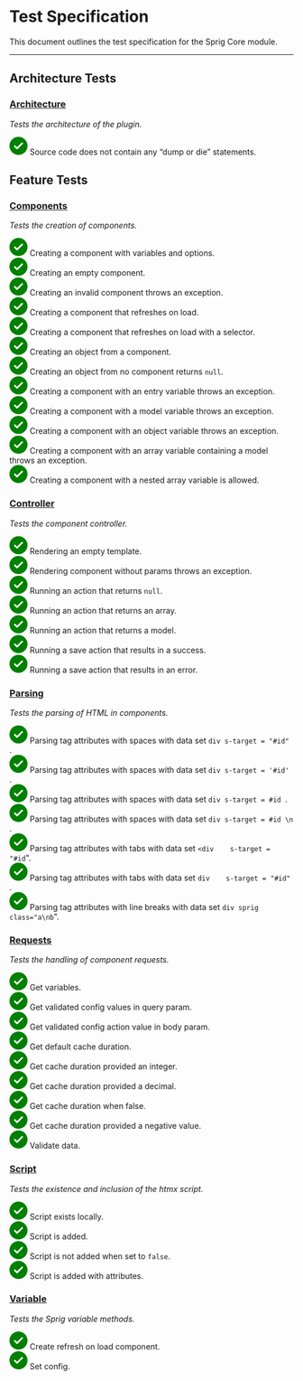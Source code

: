 # Test Specification

This document outlines the test specification for the Sprig Core module.

---

## Architecture Tests

### [Architecture](pest/Architecture/ArchitectureTest.php)

_Tests the architecture of the plugin._

![Pass](https://raw.githubusercontent.com/putyourlightson/craft-generate-test-spec/main/icons/pass.svg) Source code does not contain any “dump or die” statements.  

## Feature Tests

### [Components](pest/Feature/ComponentsTest.php)

_Tests the creation of components._

![Pass](https://raw.githubusercontent.com/putyourlightson/craft-generate-test-spec/main/icons/pass.svg) Creating a component with variables and options.  
![Pass](https://raw.githubusercontent.com/putyourlightson/craft-generate-test-spec/main/icons/pass.svg) Creating an empty component.  
![Pass](https://raw.githubusercontent.com/putyourlightson/craft-generate-test-spec/main/icons/pass.svg) Creating an invalid component throws an exception.  
![Pass](https://raw.githubusercontent.com/putyourlightson/craft-generate-test-spec/main/icons/pass.svg) Creating a component that refreshes on load.  
![Pass](https://raw.githubusercontent.com/putyourlightson/craft-generate-test-spec/main/icons/pass.svg) Creating a component that refreshes on load with a selector.  
![Pass](https://raw.githubusercontent.com/putyourlightson/craft-generate-test-spec/main/icons/pass.svg) Creating an object from a component.  
![Pass](https://raw.githubusercontent.com/putyourlightson/craft-generate-test-spec/main/icons/pass.svg) Creating an object from no component returns `null`.  
![Pass](https://raw.githubusercontent.com/putyourlightson/craft-generate-test-spec/main/icons/pass.svg) Creating a component with an entry variable throws an exception.  
![Pass](https://raw.githubusercontent.com/putyourlightson/craft-generate-test-spec/main/icons/pass.svg) Creating a component with a model variable throws an exception.  
![Pass](https://raw.githubusercontent.com/putyourlightson/craft-generate-test-spec/main/icons/pass.svg) Creating a component with an object variable throws an exception.  
![Pass](https://raw.githubusercontent.com/putyourlightson/craft-generate-test-spec/main/icons/pass.svg) Creating a component with an array variable containing a model throws an exception.  
![Pass](https://raw.githubusercontent.com/putyourlightson/craft-generate-test-spec/main/icons/pass.svg) Creating a component with a nested array variable is allowed.  

### [Controller](pest/Feature/ControllerTest.php)

_Tests the component controller._

![Pass](https://raw.githubusercontent.com/putyourlightson/craft-generate-test-spec/main/icons/pass.svg) Rendering an empty template.  
![Pass](https://raw.githubusercontent.com/putyourlightson/craft-generate-test-spec/main/icons/pass.svg) Rendering component without params throws an exception.  
![Pass](https://raw.githubusercontent.com/putyourlightson/craft-generate-test-spec/main/icons/pass.svg) Running an action that returns `null`.  
![Pass](https://raw.githubusercontent.com/putyourlightson/craft-generate-test-spec/main/icons/pass.svg) Running an action that returns an array.  
![Pass](https://raw.githubusercontent.com/putyourlightson/craft-generate-test-spec/main/icons/pass.svg) Running an action that returns a model.  
![Pass](https://raw.githubusercontent.com/putyourlightson/craft-generate-test-spec/main/icons/pass.svg) Running a save action that results in a success.  
![Pass](https://raw.githubusercontent.com/putyourlightson/craft-generate-test-spec/main/icons/pass.svg) Running a save action that results in an error.  

### [Parsing](pest/Feature/ParsingTest.php)

_Tests the parsing of HTML in components._

![Pass](https://raw.githubusercontent.com/putyourlightson/craft-generate-test-spec/main/icons/pass.svg) Parsing tag attributes with spaces with data set `div s-target = "#id" `.  
![Pass](https://raw.githubusercontent.com/putyourlightson/craft-generate-test-spec/main/icons/pass.svg) Parsing tag attributes with spaces with data set `div s-target = '#id' `.  
![Pass](https://raw.githubusercontent.com/putyourlightson/craft-generate-test-spec/main/icons/pass.svg) Parsing tag attributes with spaces with data set `div s-target = #id `.  
![Pass](https://raw.githubusercontent.com/putyourlightson/craft-generate-test-spec/main/icons/pass.svg) Parsing tag attributes with spaces with data set `div s-target = #id \n `.  
![Pass](https://raw.githubusercontent.com/putyourlightson/craft-generate-test-spec/main/icons/pass.svg) Parsing tag attributes with tabs with data set `<div    s-target = "#id`".  
![Pass](https://raw.githubusercontent.com/putyourlightson/craft-generate-test-spec/main/icons/pass.svg) Parsing tag attributes with tabs with data set `div    s-target = "#id"    `.  
![Pass](https://raw.githubusercontent.com/putyourlightson/craft-generate-test-spec/main/icons/pass.svg) Parsing tag attributes with line breaks with data set `div sprig class="a\nb`".  

### [Requests](pest/Feature/RequestsTest.php)

_Tests the handling of component requests._

![Pass](https://raw.githubusercontent.com/putyourlightson/craft-generate-test-spec/main/icons/pass.svg) Get variables.  
![Pass](https://raw.githubusercontent.com/putyourlightson/craft-generate-test-spec/main/icons/pass.svg) Get validated config values in query param.  
![Pass](https://raw.githubusercontent.com/putyourlightson/craft-generate-test-spec/main/icons/pass.svg) Get validated config action value in body param.  
![Pass](https://raw.githubusercontent.com/putyourlightson/craft-generate-test-spec/main/icons/pass.svg) Get default cache duration.  
![Pass](https://raw.githubusercontent.com/putyourlightson/craft-generate-test-spec/main/icons/pass.svg) Get cache duration provided an integer.  
![Pass](https://raw.githubusercontent.com/putyourlightson/craft-generate-test-spec/main/icons/pass.svg) Get cache duration provided a decimal.  
![Pass](https://raw.githubusercontent.com/putyourlightson/craft-generate-test-spec/main/icons/pass.svg) Get cache duration when false.  
![Pass](https://raw.githubusercontent.com/putyourlightson/craft-generate-test-spec/main/icons/pass.svg) Get cache duration provided a negative value.  
![Pass](https://raw.githubusercontent.com/putyourlightson/craft-generate-test-spec/main/icons/pass.svg) Validate data.  

### [Script](pest/Feature/ScriptTest.php)

_Tests the existence and inclusion of the htmx script._

![Pass](https://raw.githubusercontent.com/putyourlightson/craft-generate-test-spec/main/icons/pass.svg) Script exists locally.  
![Pass](https://raw.githubusercontent.com/putyourlightson/craft-generate-test-spec/main/icons/pass.svg) Script is added.  
![Pass](https://raw.githubusercontent.com/putyourlightson/craft-generate-test-spec/main/icons/pass.svg) Script is not added when set to `false`.  
![Pass](https://raw.githubusercontent.com/putyourlightson/craft-generate-test-spec/main/icons/pass.svg) Script is added with attributes.  

### [Variable](pest/Feature/VariableTest.php)

_Tests the Sprig variable methods._

![Pass](https://raw.githubusercontent.com/putyourlightson/craft-generate-test-spec/main/icons/pass.svg) Create refresh on load component.  
![Pass](https://raw.githubusercontent.com/putyourlightson/craft-generate-test-spec/main/icons/pass.svg) Set config.  
